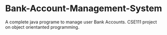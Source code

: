 # Bank-Account-Management-System
A complete java programe to manage user Bank Accounts.
CSE111 project on object orientanted programming.
